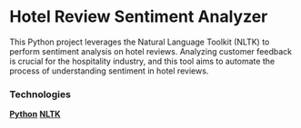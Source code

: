 # Hotel Review Sentiment Analyzer

This Python project leverages the Natural Language Toolkit (NLTK) to perform sentiment analysis on hotel reviews. Analyzing customer feedback is crucial for the hospitality industry, and this tool aims to automate the process of understanding sentiment in hotel reviews.

### Technologies

**[Python](https://www.python.org/)**
**[NLTK](https://www.nltk.org/)**
